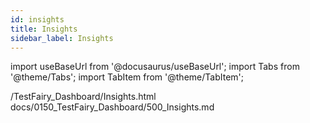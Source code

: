 ```yaml
---
id: insights
title: Insights
sidebar_label: Insights
---
```


import useBaseUrl from '@docusaurus/useBaseUrl';
import Tabs from '@theme/Tabs';
import TabItem from '@theme/TabItem';

/TestFairy_Dashboard/Insights.html
docs/0150_TestFairy_Dashboard/500_Insights.md